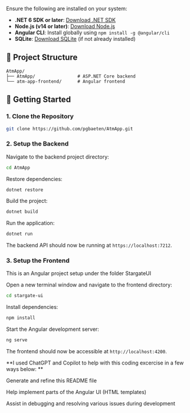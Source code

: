 Ensure the following are installed on your system:

- **.NET 6 SDK or later**: [Download .NET SDK](https://dotnet.microsoft.com/download)
- **Node.js (v14 or later)**: [Download Node.js](https://nodejs.org/)
- **Angular CLI**: Install globally using `npm install -g @angular/cli`
- **SQLite**: [Download SQLite](https://www.sqlite.org/download.html) (if not already installed)

## 📁 Project Structure

```
AtmApp/
├── AtmApp/                # ASP.NET Core backend
└── atm-app-frontend/      # Angular frontend
```

## 🚀 Getting Started

### 1. Clone the Repository

```bash
git clone https://github.com/pgbaeten/AtmApp.git
```

### 2. Setup the Backend

Navigate to the backend project directory:

```bash
cd AtmApp
```

Restore dependencies:

```bash
dotnet restore
```

Build the project:

```bash
dotnet build
```

Run the application:

```bash
dotnet run
```

The backend API should now be running at `https://localhost:7212`.

### 3. Setup the Frontend
This is an Angular project setup under the folder StargateUI

Open a new terminal window and navigate to the frontend directory:

```bash
cd stargate-ui
```

Install dependencies:

```bash
npm install
```

Start the Angular development server:

```bash
ng serve
```

The frontend should now be accessible at `http://localhost:4200`.

**I used ChatGPT and Copilot to help with this coding excercise in a few ways below:
**

Generate and refine this README file

Help implement parts of the Angular UI (HTML templates)

Assist in debugging and resolving various issues during development
